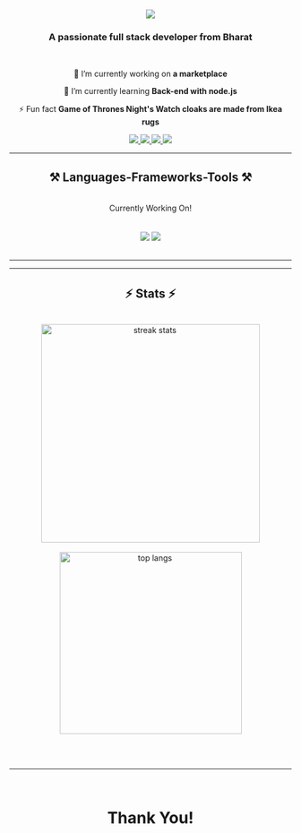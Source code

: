 

<h1 align="center">
    <img src="https://readme-typing-svg.herokuapp.com/?font=Righteous&size=35&center=true&vCenter=true&width=500&height=70&duration=4000&lines=Hi+There!+👋;+I'm+Vikram+Sankhala!;" />
</h1>

<h3 align="center">A passionate full stack developer from Bharat</h3>

<br/>

<div align="center">
 
 🔭 I’m currently working on **a marketplace**
 
 🌱 I’m currently learning **Back-end with node.js**

⚡ Fun fact **Game of Thrones Night's Watch cloaks are made from Ikea rugs**

 </div>
 
<div align="center"> 
  <a href="mailto:connect.viksan@gmail.com">
    <img src="https://img.shields.io/badge/Gmail-333333?style=for-the-badge&logo=gmail&logoColor=red" />
  </a>
  <a href="https://linkedin.com/in/mr-viksan" target="_blank">
    <img src="https://img.shields.io/badge/LinkedIn-0077B5?style=for-the-badge&logo=linkedin&logoColor=white" target="_blank" />
  </a>
  <a href="https://t.me/mr_viksan">
    <img src="https://img.shields.io/badge/telegram-333333?style=for-the-badge&logo=telegram&logoColor=white" />
  </a>
  <a href="https://www.hackerrank.com/mr_viksan">
    <img src="https://img.shields.io/badge/hackerrank-333333?style=for-the-badge&logo=hackerrank&logoColor=blue" />
  </a>
    <!--
  <a href="https://salesp07.github.io" target="_blank">
     <img src="https://img.shields.io/badge/Portfolio-FF5722?style=for-the-badge&logo=todoist&logoColor=white" target="_blank" /> 
  </a> 
-->
</div>

 <hr/>
 
<h2 align="center">⚒️ Languages-Frameworks-Tools ⚒️</h2>
<br/>
<div align="center">
    Currently Working On!
    </br></br></br>
    <img src="https://skillicons.dev/icons?i=html,css,vscode,github,git" />
    <img src="https://skillicons.dev/icons?i=nodejs,python,javascript,typescript,express,mongodb,c,java,mysql" /><br>
</div>

<br/>
<hr/>

<hr/>

<h2 align="center">⚡ Stats ⚡</h2>
<br>
<div align=center>
  <img width=390 src="https://github-readme-streak-stats-salesp07.vercel.app/?user=viksan21&count_private=true&theme=react&border_radius=10" alt="streak stats"/>
</br>
    </br>
  <img width=325 align="center" src="https://github-readme-stats-salesp07.vercel.app/api/top-langs/?username=viksan21&hide=HTML&langs_count=8&layout=compact&theme=react&border_radius=10&size_weight=0.5&count_weight=0.5&exclude_repo=github-readme-stats" alt="top langs" />
</div>

<br/><br/>

<hr/>

<br/>

<h1 align="center">
    Thank You!
</h1>

<br/>
